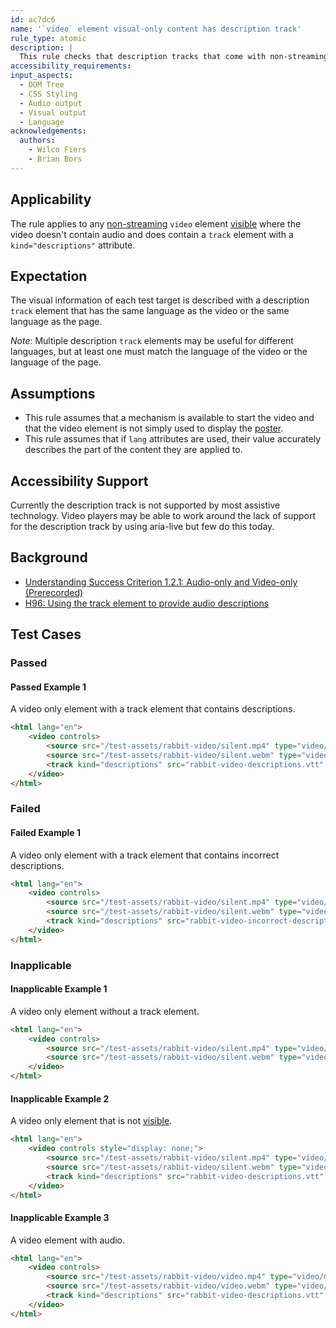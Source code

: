 ```yaml
---
id: ac7dc6
name: '`video` element visual-only content has description track'
rule_type: atomic
description: |
  This rule checks that description tracks that come with non-streaming `video` elements, without audio, are descriptive.
accessibility_requirements:
input_aspects:
  - DOM Tree
  - CSS Styling
  - Audio output
  - Visual output
  - Language
acknowledgements:
  authors:
    - Wilco Fiers
    - Brian Bors
---
```


## Applicability

The rule applies to any [non-streaming](#non-streaming-media-element) `video` element [visible][] where the video doesn't contain audio and does contain a `track` element with a `kind="descriptions"` attribute.

## Expectation

The visual information of each test target is described with a description `track` element that has the same language as the video or the same language as the page.

_Note_: Multiple description `track` elements may be useful for different languages, but at least one must match the language of the video or the language of the page.

## Assumptions

- This rule assumes that a mechanism is available to start the video and that the video element is not simply used to display the [poster](https://www.w3.org/TR/html5/semantics-embedded-content.html#element-attrdef-video-poster).
- This rule assumes that if `lang` attributes are used, their value accurately describes the part of the content they are applied to.

## Accessibility Support

Currently the description track is not supported by most assistive technology. Video players may be able to work around the lack of support for the description track by using aria-live but few do this today.

## Background

- [Understanding Success Criterion 1.2.1: Audio-only and Video-only (Prerecorded)](https://www.w3.org/WAI/WCAG21/Understanding/audio-only-and-video-only-prerecorded)
- [H96: Using the track element to provide audio descriptions](https://www.w3.org/WAI/WCAG21/Techniques/html/H96)

## Test Cases

### Passed

#### Passed Example 1

A video only element with a track element that contains descriptions.

```html
<html lang="en">
	<video controls>
		<source src="/test-assets/rabbit-video/silent.mp4" type="video/mp4" />
		<source src="/test-assets/rabbit-video/silent.webm" type="video/webm" />
		<track kind="descriptions" src="rabbit-video-descriptions.vtt" />
	</video>
</html>
```

### Failed

#### Failed Example 1

A video only element with a track element that contains incorrect descriptions.

```html
<html lang="en">
	<video controls>
		<source src="/test-assets/rabbit-video/silent.mp4" type="video/mp4" />
		<source src="/test-assets/rabbit-video/silent.webm" type="video/webm" />
		<track kind="descriptions" src="rabbit-video-incorrect-descriptions.vtt" />
	</video>
</html>
```

### Inapplicable

#### Inapplicable Example 1

A video only element without a track element.

```html
<html lang="en">
	<video controls>
		<source src="/test-assets/rabbit-video/silent.mp4" type="video/mp4" />
		<source src="/test-assets/rabbit-video/silent.webm" type="video/webm" />
	</video>
</html>
```

#### Inapplicable Example 2

A video only element that is not [visible][].

```html
<html lang="en">
	<video controls style="display: none;">
		<source src="/test-assets/rabbit-video/silent.mp4" type="video/mp4" />
		<source src="/test-assets/rabbit-video/silent.webm" type="video/webm" />
		<track kind="descriptions" src="rabbit-video-descriptions.vtt" />
	</video>
</html>
```

#### Inapplicable Example 3

A video element with audio.

```html
<html lang="en">
	<video controls>
		<source src="/test-assets/rabbit-video/video.mp4" type="video/mp4" />
		<source src="/test-assets/rabbit-video/video.webm" type="video/webm" />
		<track kind="descriptions" src="rabbit-video-descriptions.vtt" />
	</video>
</html>
```

[visible]: #visible 'Definition of visible'
